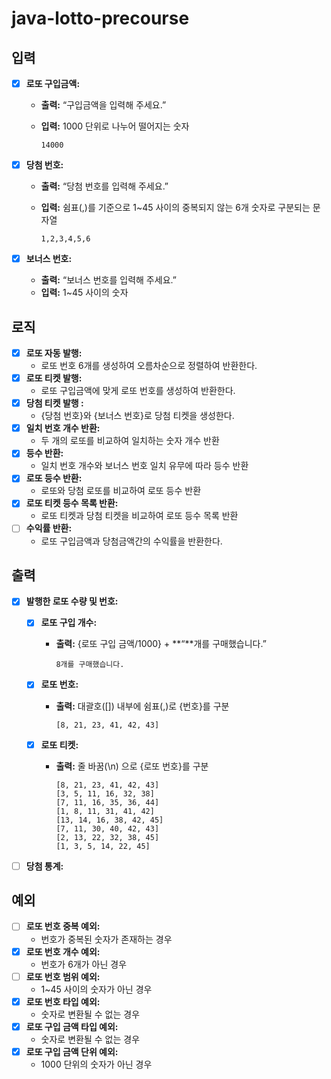 # java-lotto-precourse

## 입력

- [x]  **로또 구입금액:**
    - **출력:** “구입금액을 입력해 주세요.”
    - **입력:** 1000 단위로 나누어 떨어지는 숫자

        ```text
        14000
        ```

- [x]  **당첨 번호:**
    - **출력:** “당첨 번호를 입력해 주세요.”
    - **입력:** 쉼표(,)를 기준으로 1~45 사이의 중복되지 않는 6개 숫자로 구분되는 문자열

        ```text
        1,2,3,4,5,6
        ```

- [x]  **보너스 번호:**
    - **출력:** “보너스 번호를 입력해 주세요.”
    - **입력:** 1~45 사이의 숫자

## 로직

- [x]  **로또 자동 발행:**
    - 로또 번호 6개를 생성하여 오름차순으로 정렬하여 반환한다.
- [x]  **로또 티켓 발행:**
    - 로또 구입금액에 맞게 로또 번호를 생성하여 반환한다.
- [x]  **당첨 티켓 발행 :**
    - {당첨 번호}와 {보너스 번호}로 당첨 티켓을 생성한다.
- [x]  **일치 번호 개수 반환:**
    - 두 개의 로또를 비교하여 일치하는 숫자 개수 반환
- [x]  **등수 반환:**
    - 일치 번호 개수와 보너스 번호 일치 유무에 따라 등수 반환
- [x]  **로또 등수 반환:**
    - 로또와 당첨 로또를 비교하여 로또 등수 반환
- [x]  **로또 티켓 등수 목록 반환:**
    - 로또 티켓과 당첨 티켓을 비교하여 로또 등수 목록 반환
- [ ]  **수익률 반환:**
    - 로또 구입금액과 당첨금액간의 수익률을 반환한다.

## 출력

- [x]  **발행한 로또 수량 및 번호:**
    - [x]  **로또 구입 개수:**
        - **출력:** {로또 구입 금액/1000} + **“**개를 구매했습니다.”

            ```text
            8개를 구매했습니다.
            ```

    - [x]  **로또 번호:**
        - **출력:** 대괄호([]) 내부에 쉼표(,)로 {번호}를 구분

            ```text
            [8, 21, 23, 41, 42, 43]
            ```

    - [x]  **로또 티켓:**
        - **출력:** 줄 바꿈(\n) 으로 {로또 번호}를 구분

            ```text
            [8, 21, 23, 41, 42, 43]
            [3, 5, 11, 16, 32, 38]
            [7, 11, 16, 35, 36, 44]
            [1, 8, 11, 31, 41, 42]
            [13, 14, 16, 38, 42, 45]
            [7, 11, 30, 40, 42, 43]
            [2, 13, 22, 32, 38, 45]
            [1, 3, 5, 14, 22, 45]
            ```

- [ ]  **당첨 통계:**

## 예외

- [ ]  **로또 번호 중복 예외:**
    - 번호가 중복된 숫자가 존재하는 경우
- [x]  **로또 번호 개수 예외:**
    - 번호가 6개가 아닌 경우
- [ ]  **로또 번호 범위 예외:**
    - 1~45 사이의 숫자가 아닌 경우
- [x]  **로또 번호 타입 예외:**
    - 숫자로 변환될 수 없는 경우
- [x]  **로또 구입 금액 타입 예외:**
    - 숫자로 변환될 수 없는 경우
- [x]  **로또 구입 금액 단위 예외:**
    - 1000 단위의 숫자가 아닌 경우
